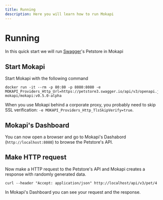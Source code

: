 ```yaml
---
title: Running
description: Here you will learn how to run Mokapi
---
```

# Running

In this quick start we will run [Swagger](https://swagger.io/)'s Petstore in Mokapi

## Start Mokapi
Start Mokapi with the following command

```
docker run -it --rm -p 80:80 -p 8080:8080 -e MOKAPI_Providers_Http_Url=https://petstore3.swagger.io/api/v3/openapi.json mokapi/mokapi:v0.5.0-alpha
```
When you use Mokapi behind a corporate proxy, you probably need 
to skip SSL verification: `-e MOKAPI_Providers_Http_TlsSkipVerify=true`.

## Mokapi's Dashboard

You can now open a browser and go to Mokapi's Dashabord 
(`http://localhost:8080`) to browse the Petstore's API.

## Make HTTP request
Now make a HTTP request to the Petstore's API and Mokapi 
creates a response with randomly generated data.

```
curl --header "Accept: application/json" http://localhost/api/v3/pet/4
```
In Mokapi's Dashboard you can see your request and the response.